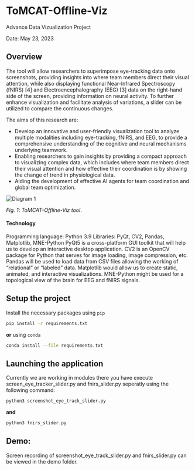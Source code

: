 # ToMCAT-Offline-Viz
Advance Data Vizualization Project

Date: May 23, 2023

## Overview

The tool will allow researchers to superimpose eye-tracking data onto screenshots, providing insights into where team members direct their visual attention, while also displaying functional Near-Infrared Spectroscopy (fNIRS) [4] and Electroencephalography (EEG) [3] data on the right-hand side of the screen, providing information on neural activity. To further enhance visualization and facilitate analysis of variations, a slider can be utilized to compare the continuous changes.

The aims of this research are:
* Develop an innovative and user-friendly visualization tool to analyze multiple modalities including eye-tracking, fNIRS, and EEG, to provide a comprehensive understanding of the cognitive and neural mechanisms underlying teamwork.
* Enabling researchers to gain insights by providing a compact approach to visualizing complex data, which includes where team members direct their visual attention and how effective their coordination is by showing the change of trend in physiological data.
* Aiding the development of effective AI agents for team coordination and global team optimization.

![Diagram 1](Picture1.png)

*Fig. 1*: *ToMCAT-Offline-Viz tool*.

#### Technology
Programming language: Python 3.9
Libraries: PyQt, CV2, Pandas, Matplotlib, MNE-Python PyQt5 is a cross-platform GUI toolkit that will help us to develop an interactive desktop application. CV2 is an OpenCV package for Python that serves for image loading, image compression, etc. Pandas will be used to load data from CSV files allowing the working of “relational” or “labeled” data.
Matplotlib would allow us to create static, animated, and interactive visualizations. MNE-Python might be used for a topological view of the brain for EEG and fNIRS signals.

## Setup the project
Install the necessary packages using `pip`
```bash
pip install -r requirements.txt
```
**or** using `conda`
```bash
conda install --file requirements.txt
```

## Launching the application
Currently we are working in modules there you have execute screen_eye_tracker_slider.py and fnirs_slider.py seperatly using the following command:
```bash
python3 screenshot_eye_track_slider.py
```
**and** 
```bash
python3 fnirs_slider.py
```

## Demo:
Screen recording of screenshot_eye_track_slider.py and fnirs_slider.py can be viewed in the demo folder. 
